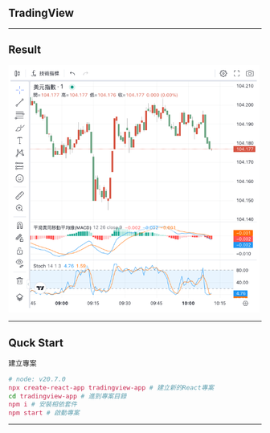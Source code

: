## TradingView

---

## Result

<img src="/PPT/TradingView/result.png" width="500" />

---

## Quck Start

建立專案

```sh
# node: v20.7.0
npx create-react-app tradingview-app # 建立新的React專案
cd tradingview-app # 進到專案目錄
npm i # 安裝相依套件
npm start # 啟動專案
```

---

<style>
code  {
  padding: 2px 4px;
  font-size: 90%;
  color: #c7254e; 
  background-color: #f9f2f4;
  border-radius: 4px;
}
</style>
